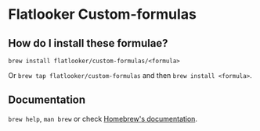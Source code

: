 # Flatlooker Custom-formulas

## How do I install these formulae?

`brew install flatlooker/custom-formulas/<formula>`

Or `brew tap flatlooker/custom-formulas` and then `brew install <formula>`.

## Documentation

`brew help`, `man brew` or check [Homebrew's documentation](https://docs.brew.sh).
